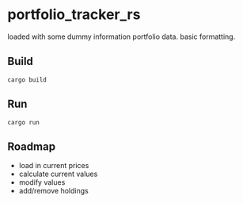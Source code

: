 # portfolio_tracker_rs

loaded with some dummy information portfolio data. basic formatting.


## Build
```cargo build```

## Run
```cargo run```

## Roadmap

- load in current prices
- calculate current values
- modify values
- add/remove holdings
